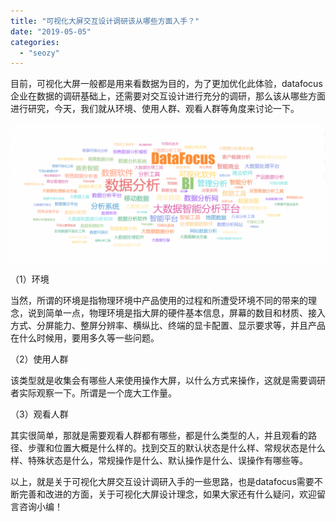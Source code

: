 ```yaml
---
title: "可视化大屏交互设计调研该从哪些方面入手？"
date: "2019-05-05"
categories: 
  - "seozy"
---
```


目前，可视化大屏一般都是用来看数据为目的，为了更加优化此体验，datafocus 企业在数据的调研基础上，还需要对交互设计进行充分的调研，那么该从哪些方面进行研究，今天，我们就从环境、使用人群、观看人群等角度来讨论一下。

![](images/微信截图_20190124175358-1024x450.png)

（1）环境

当然，所谓的环境是指物理环境中产品使用的过程和所遭受环境不同的带来的理念，说到简单一点，物理环境是指大屏的硬件基本信息，屏幕的数目和材质、接入方式、分屏能力、整屏分辨率、横纵比、终端的显卡配置、显示要求等，并且产品在什么时候用，要用多久等一些问题。

（2）使用人群

该类型就是收集会有哪些人来使用操作大屏，以什么方式来操作，这就是需要调研者实际观察一下。所谓是一个庞大工作量。

（3）观看人群

其实很简单，那就是需要观看人群都有哪些，都是什么类型的人，并且观看的路径、步骤和位置大概是什么样的。找到交互的默认状态是什么样、常规状态是什么样、特殊状态是什么，常规操作是什么、默认操作是什么、误操作有哪些等。

以上，就是关于可视化大屏交互设计调研入手的一些思路，也是datafocus需要不断完善和改进的方面，关于可视化大屏设计理念，如果大家还有什么疑问，欢迎留言咨询小编！
